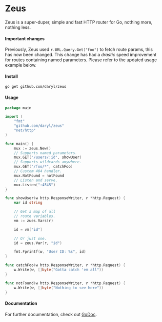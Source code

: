 # Zeus

Zeus is a super-duper, simple and fast HTTP router for Go, nothing more, nothing less.

#### Important changes

Previously, Zeus used `r.URL.Query.Get("foo")` to fetch route params, this has now
been changed. This change has had a *drastic* speed improvement for routes containing
named parameters. Please refer to the updated usage example below.

#### Install

    go get github.com/daryl/zeus

#### Usage

```go
package main

import (
    "fmt"
    "github.com/daryl/zeus"
    "net/http"
)

func main() {
    mux := zeus.New()
    // Supports named parameters.
    mux.GET("/users/:id", showUser)
    // Supports wildcards anywhere.
    mux.GET("/foo/*", catchFoo)
    // Custom 404 handler.
    mux.NotFound = notFound
    // Listen and serve.
    mux.Listen(":4545")
}

func showUser(w http.ResponseWriter, r *http.Request) {
    var id string

    // Get a map of all
    // route variables.
    vm := zues.Vars(r)

    id = vm["id"]

    // Or just one.
    id = zeus.Var(r, "id")

    fmt.Fprintf(w, "User ID: %s", id)
}

func catchFoo(w http.ResponseWriter, r *http.Request) {
    w.Write(w, []byte("Gotta catch 'em all"))
}

func notFound(w http.ResponseWriter, r *http.Request) {
    w.Write(w, []byte("Nothing to see here"))
}
```

#### Documentation

For further documentation, check out [GoDoc](http://godoc.org/github.com/daryl/zeus).

